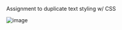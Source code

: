 Assignment to duplicate text styling w/ CSS

![image](https://user-images.githubusercontent.com/70794561/132087812-af4b36e4-723b-4586-9cbb-5d7c0bc6047b.png)

